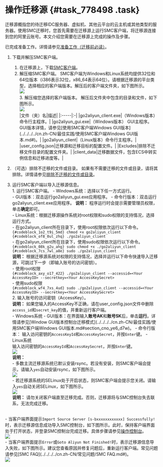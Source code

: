 # 操作迁移源 {#task_778498 .task}

迁移源概指您的待迁移IDC服务器、虚拟机、其他云平台的云主机或其他类型的服务器。使用SMC迁移时，您首先需要在迁移源上运行SMC客户端，将迁移源连接到您的阿里云账号。本文介绍您需要在迁移源上完成的操作及步骤。

已完成准备工作。详情请参见[准备工作（迁移前必读）](cn.zh-CN/用户指南/准备工作（迁移前必读）.md#)。

1.  下载并解压SMC客户端。 
    1.  在迁移源上，下载[SMC客户端](https://p2v-tools.oss-cn-hangzhou.aliyuncs.com/smc/Alibaba_Cloud_Migration_Tool.zip)。
    2.  解压缩SMC客户端。 SMC客户端为Windows和Linux系统均提供32位和64位版本（i386表示32位，x86\_64表示64位）。请根据迁移源的平台类型，选择相应的客户端版本。解压后的客户端文件夹，如下图所示。<br/>       ![](http://static-aliyun-doc.oss-cn-hangzhou.aliyuncs.com/assets/img/630372/156198595450475_zh-CN.png)<br/>   3.  解压缩您选择的客户端版本。 解压后文件夹中包含的目录和文件，如下图所示。<br/>       ![](http://static-aliyun-doc.oss-cn-hangzhou.aliyuncs.com/assets/img/630335/156198595449979_zh-CN.png)<br/>       |文件（夹）名|描述|
        |:-----|:-|
        |go2aliyun\_client.exe|（Windows版本）命令行主程序。|
        |go2aliyun\_gui.exe|（Windows版本） GUI主程序。GUI版本详情，请参见[使用SMC客户端Windows GUI版本](../../../../cn.zh-CN/最佳实践/使用SMC客户端Windows GUI版本.md#)。|
        |go2aliyun\_client|（Linux版本）命令行主程序。|
        |user\_config.json|迁移源和迁移目标的配置文件。|
        |Excludes|排除不迁移文件目录的配置文件夹。|
        |client\_data|迁移数据文件，包含ECS中转实例信息和迁移进度等。|

2.  （可选）排除不迁移的文件或目录。 如果有不需要迁移的文件或目录，请将其排除。详情请参见[排除不迁移的文件或目录](../../../../cn.zh-CN/最佳实践/使用SMC客户端一次性迁移模式.md#step_oa6_e16_n99)。
3.  运行SMC客户端以导入迁移源信息。 <br/>   1.  运行SMC客户端。 
        -   Windows系统：选择以下任一方式运行。<br/>           -   GUI版本：双击运行go2aliyun\_gui.exe应用程序。
            -   命令行版本：双击运行go2aliyun\_client.exe应用程序。
            **说明：** 程序运行时会提示需要管理员权限，单击**确定**即可。<br/>       -   Linux系统：根据迁移源操作系统对root权限和sudo权限的支持情况，选择运行方式。<br/>           -   在go2aliyun\_client所在目录下，使用root权限依次运行以下命令。<br/>               ``` {#codeblock_1o2_t9i_5md}
                chmod +x go2aliyun_client
                ```<br/>               ``` {#codeblock_of8_0ul_zhq}
                ./go2aliyun_client
                ```<br/>           -   在go2aliyun\_client所在目录下，使用sudo权限依次运行以下命令。<br/>               ``` {#codeblock_08k_g2u_ahg}
                sudo chmod +x ./go2aliyun_client
                ```<br/>               ``` {#codeblock_7cs_7wl_a8e}
                sudo ./go2aliyun_client
                ```<br/>           **说明：** 根据迁移源系统对权限的支持情况，选择并运行以下命令快速导入迁移源，可跳过下一步（即输入账号的访问密钥）。<br/>           -   使用root权限<br/>               ``` {#codeblock_axy_o17_422}
                ./go2aliyun_client --accessid=<Your AccessKeyID> --secretkey=<Your AccessKeySecret>
                ```<br/>           -   使用sudo权限<br/>               ``` {#codeblock_wf4_7xs_4ud}
                sudo ./go2aliyun_client --accessid=<Your AccessKeyID> --secretkey=<Your AccessKeySecret>
                ```<br/>   2.  输入账号的访问密钥（AccessKey）。 <br/>       **说明：** 如果您输入的AccessKey不正确，请在user\_config.json文件中删除`access_id`和`secret_key`的值，并重新运行客户端。<br/>       -   Windows系统
            -   GUI版本：在界面输入**账号AK**和**账号SK**后，单击**运行**。详情请参见[Window GUI版本控制台迁移模式](../../../../cn.zh-CN/最佳实践/使用SMC客户端Windows GUI版本.md#section_cno_ye6_d7w)。
            -   命令行版本： 输入访问密钥的`AccessKeyId`和`AccessKeySecret`，并按`Enter`键。
        -   Linux系统<br/>           输入访问密钥的`AccessKeyId`和`AccessKeySecret`，并按`Enter`键。<br/>           ![](http://static-aliyun-doc.oss-cn-hangzhou.aliyuncs.com/assets/img/630335/156198595449934_zh-CN.png)<br/>           **说明：** <br/>           -   多数主流迁移源系统已默认安装rsync。若没有安装，则SMC客户端会提示，请输入`yes`自动安装rsync，如下图所示。<br/>               ![](http://static-aliyun-doc.oss-cn-hangzhou.aliyuncs.com/assets/img/630372/156198595450398_zh-CN.png)<br/>           -   若迁移源系统的SELinux处于开启状态，则SMC客户端会提示您关闭。请输入`yes`自动关闭SELinux，如下图所示。<br/>               ![](http://static-aliyun-doc.oss-cn-hangzhou.aliyuncs.com/assets/img/630372/156198595450473_zh-CN.png)<br/>   **说明：** 请勿关闭客户端直至迁移完成。否则，迁移源将与SMC控制台失去联系，无法完成迁移。

<br/>-   当客户端界面提示`Import Source Server [s-bxxxxxxxxxxxx] Successfully!`时，表示迁移源信息成功导入SMC控制台，如下图所示。此时，保持客户端界面处于打开状态，并登录SMC控制台完成迁移。具体步骤请参见[操作控制台](cn.zh-CN/用户指南/操作控制台.md#)。<br/>   ![](http://static-aliyun-doc.oss-cn-hangzhou.aliyuncs.com/assets/img/630372/156198595450399_zh-CN.png)
<br/>-   当客户端界面提示`Error`或`Goto Aliyun Not Finished!`时，表示迁移源信息导入失败，如下图所示。建议您查看原因并修复问题后，重新运行客户端。常见问题请参见[SMC FAQ](../../../../cn.zh-CN/常见问题/SMC FAQ.md#)。<br/>   ![](http://static-aliyun-doc.oss-cn-hangzhou.aliyuncs.com/assets/img/630372/156198595450400_zh-CN.png)


